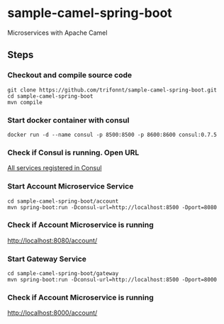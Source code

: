 # sample-camel-spring-boot
Microservices with Apache Camel

## Steps

### Checkout and compile source code 
```shell
git clone https://github.com/trifonnt/sample-camel-spring-boot.git
cd sample-camel-spring-boot
mvn compile
```

### Start docker container with consul
```shell
docker run -d --name consul -p 8500:8500 -p 8600:8600 consul:0.7.5
```

### Check if Consul is running. Open URL
[All services registered in Consul](http://localhost:8500/v1/agent/services)


### Start Account Microservice Service
```shell
cd sample-camel-spring-boot/account
mvn spring-boot:run -Dconsul-url=http://localhost:8500 -Dport=8080
```
### Check if Account Microservice is running
[http://localhost:8080/account/](http://localhost:8080/account/)


### Start Gateway Service
```shell
cd sample-camel-spring-boot/gateway
mvn spring-boot:run -Dconsul-url=http://localhost:8500 -Dport=8000
```
### Check if Account Microservice is running
[http://localhost:8000/account/](http://localhost:8000/account/)
